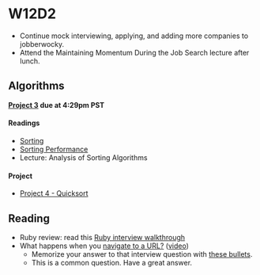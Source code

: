 # W12D2
* Continue mock interviewing, applying, and adding more companies to jobberwocky.
* Attend the Maintaining Momentum During the Job Search lecture after lunch.  

## Algorithms

__[Project 3](./algorithms/w12d1/project3) due at 4:29pm PST__

#### Readings
* [Sorting](./algorithms/w12d2/sorting.md)
* [Sorting Performance](./algorithms/w12d2/sorting-2.md)
* Lecture: Analysis of Sorting Algorithms

#### Project
* [Project 4 - Quicksort](./algorithms/w12d2/project4)

## Reading
* Ruby review: read this [Ruby interview walkthrough][ruby-interview-walkthrough]
* What happens when you [navigate to a URL?][navigate-to-a-url] ([video][harvard-vid])
   * Memorize your answer to that interview question with [these bullets][browser-navigation].
   * This is a common question.  Have a great answer.  

[ruby-interview-walkthrough]: https://gist.github.com/ryansobol/5252653
[navigate-to-a-url]: http://igoro.com/archive/what-really-happens-when-you-navigate-to-a-url/
[browser-navigation]: ../interview-prep/browser-navigation.md
[harvard-vid]: https://www.youtube.com/watch?v=8KuO4r5CHjM
